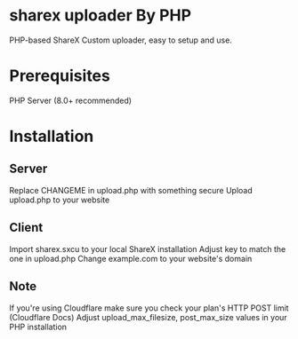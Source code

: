 # sharex uploader By PHP

PHP-based ShareX Custom uploader, easy to setup and use.

# Prerequisites
PHP Server (8.0+ recommended)
# Installation
<h2> Server</h2>
Replace CHANGEME in upload.php with something secure
Upload upload.php to your website
<h2> Client</h2>
Import sharex.sxcu to your local ShareX installation
Adjust key to match the one in upload.php
Change example.com to your website's domain
<h2> Note</h2>
If you're using Cloudflare make sure you check your plan's HTTP POST limit (Cloudflare Docs)
Adjust upload_max_filesize, post_max_size values in your PHP installation
